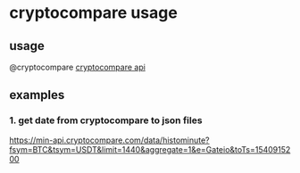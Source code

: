 # cryptocompare usage

## usage

@cryptocompare
[cryptocompare api](https://www.cryptocompare.com)

## examples

### 1. get date from cryptocompare to json files
https://min-api.cryptocompare.com/data/histominute?fsym=BTC&tsym=USDT&limit=1440&aggregate=1&e=Gateio&toTs=1540915200
